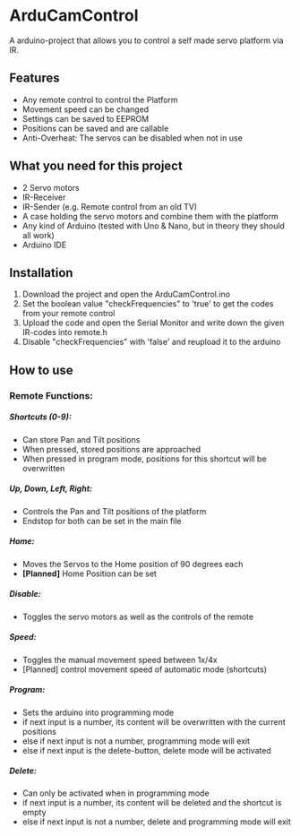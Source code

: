 
# ArduCamControl

A arduino-project that allows you to control a self made servo platform via IR.


## Features

- Any remote control to control the Platform
- Movement speed can be changed
- Settings can be saved to EEPROM
- Positions can be saved and are callable
- Anti-Overheat: The servos can be disabled when not in use
## What you need for this project

- 2 Servo motors
- IR-Receiver
- IR-Sender (e.g. Remote control from an old TV)
- A case holding the servo motors and combine them with the platform
- Any kind of Arduino (tested with Uno & Nano, but in theory they should all work)
- Arduino IDE
## Installation

1. Download the project and open the ArduCamControl.ino
2. Set the boolean value "checkFrequencies" to 'true' to get the codes from your remote control
3. Upload the code and open the Serial Monitor and write down the given IR-codes into remote.h
4. Disable "checkFrequencies" with 'false' and reupload it to the arduino
## How to use

### Remote Functions:

##### **Shortcuts (0-9):**
- Can store Pan and Tilt positions
- When pressed, stored positions are approached
- When pressed in program mode, positions for this shortcut will be overwritten

##### **Up, Down, Left, Right:**
- Controls the Pan and Tilt positions of the platform
- Endstop for both can be set in the main file

##### **Home:**
- Moves the Servos to the Home position of 90 degrees each
- **[Planned]** Home Position can be set

##### **Disable:**
- Toggles the servo motors as well as the controls of the remote

##### **Speed:**
- Toggles the manual movement speed between 1x/4x
- [Planned] control movement speed of automatic mode (shortcuts)

##### **Program:**
- Sets the arduino into programming mode
- if next input is a number, its content will be overwritten with the current positions
- else if next input is not a number, programming mode will exit
- else if next input is the delete-button, delete mode will be activated

##### **Delete:**
- Can only be activated when in programming mode
- if next input is a number, its content will be deleted and the shortcut is empty
- else if next input is not a number, delete and programming mode will exit